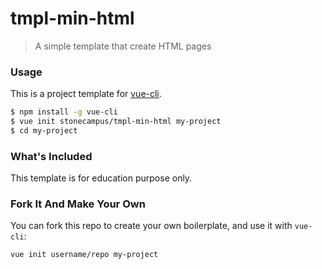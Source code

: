 # tmpl-min-html

> A simple template that create HTML pages

### Usage

This is a project template for [vue-cli](https://github.com/vuejs/vue-cli).

``` bash
$ npm install -g vue-cli
$ vue init stonecampus/tmpl-min-html my-project
$ cd my-project
```

### What's Included

This template is for education purpose only.

### Fork It And Make Your Own

You can fork this repo to create your own boilerplate, and use it with `vue-cli`:

``` bash
vue init username/repo my-project
```
